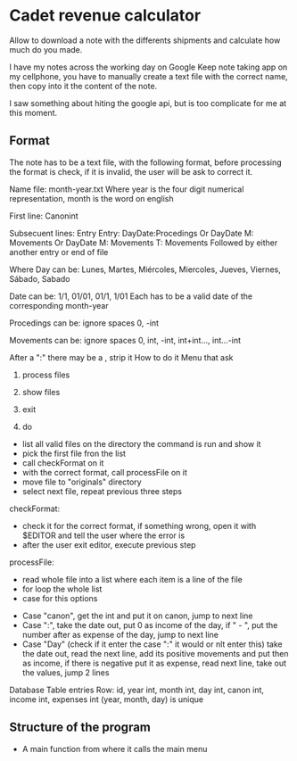 # Cadet revenue calculator

Allow to download a note with the differents shipments and calculate how much do you made.

I have my notes across the working day on Google Keep note taking app on my cellphone, you have to manually create a text file with the correct name, then copy into it the content of the note.

I saw something about hiting the google api, but is too complicate for me at this moment.

## Format

The note has to be a text file, with the following format, before processing the format is check, if it is invalid, the user will be ask to correct it.


Name file: month-year.txt
Where year is the four digit numerical representation, month is the word on english

First line: Canon<space>int

Subsecuent lines: Entry
Entry: 
Day<space>Date:Procedings
Or
Day<space>Date
M: Movements
Or
Day<space>Date
M: Movements
T: Movements
Followed by either another entry or end of file

Where Day can be:
Lunes, Martes, Miércoles, Miercoles, Jueves, Viernes, Sábado, Sabado

Date can be:
1/1, 01/01, 01/1, 1/01
Each has to be a valid date of the corresponding month-year

Procedings can be: ignore spaces
0, -int

Movements can be: ignore spaces
0, int, -int, int+int..., int...-int

After a ":" there may be a <space>, strip it
How to do it
Menu that ask
1) process files
2) show files
3) exit

1) do
- list all valid files on the directory the command is run and show it
- pick the first file fron the list
- call checkFormat on it
- with the correct format, call processFile on it
- move file to "originals" directory
- select next file, repeat previous three steps

checkFormat: 
- check it for the correct format, if something wrong, open it with $EDITOR and tell the user where the error is
- after the user exit editor, execute previous step

processFile:
- read whole file into a list where each item is a line of the file
- for loop the whole list
- case for this options
+ Case "canon", get the int and put it on canon, jump to next line
+ Case ":", take the date out, put 0 as income of the day, if " - ", put the number after as expense of the day, jump to next line
+ Case "Day" (check if it enter the case ":" it would or nlt enter this) take the date out, read the next line, add its positive movements and put then as income, if there is negative put it as expense, read next line, take out the values, jump 2 lines


Database
Table entries
Row: id, year int, month int, day int, canon int, income int, expenses int
(year, month, day) is unique

## Structure of the program

- A main function from where it calls the main menu
